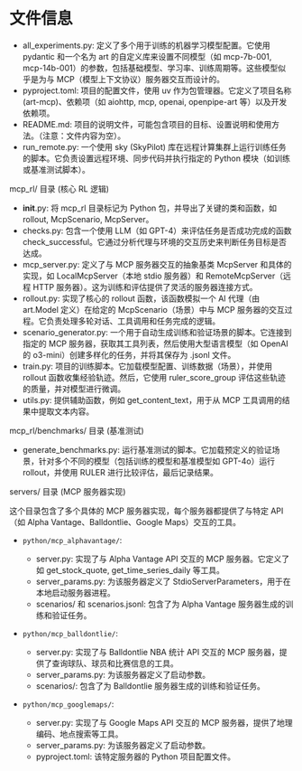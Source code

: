 # 文件信息
   * all_experiments.py: 定义了多个用于训练的机器学习模型配置。它使用 pydantic 和一个名为 art 的自定义库来设置不同模型（如
     mcp-7b-001, mcp-14b-001）的参数，包括基础模型、学习率、训练周期等。这些模型似乎是为与
     MCP（模型上下文协议）服务器交互而设计的。
   * pyproject.toml: 项目的配置文件，使用 uv 作为包管理器。它定义了项目名称 (art-mcp)、依赖项（如 aiohttp, mcp, openai,
     openpipe-art 等）以及开发依赖项。
   * README.md: 项目的说明文件，可能包含项目的目标、设置说明和使用方法。（注意：文件内容为空）。
   * run_remote.py: 一个使用 sky (SkyPilot) 库在远程计算集群上运行训练任务的脚本。它负责设置远程环境、同步代码并执行指定的 Python
     模块（如训练或基准测试脚本）。

  mcp_rl/ 目录 (核心 RL 逻辑)

   * __init__.py: 将 mcp_rl 目录标记为 Python 包，并导出了关键的类和函数，如 rollout, McpScenario, McpServer。
   * checks.py: 包含一个使用 LLM（如 GPT-4）来评估任务是否成功完成的函数
     check_successful。它通过分析代理与环境的交互历史来判断任务目标是否达成。
   * mcp_server.py: 定义了与 MCP 服务器交互的抽象基类 McpServer 和具体的实现，如 LocalMcpServer（本地 stdio 服务器）和
     RemoteMcpServer（远程 HTTP 服务器）。这为训练和评估提供了灵活的服务器连接方式。
   * rollout.py: 实现了核心的 rollout 函数，该函数模拟一个 AI 代理（由 art.Model 定义）在给定的 McpScenario（场景）中与 MCP
     服务器的交互过程。它负责处理多轮对话、工具调用和任务完成的逻辑。
   * scenario_generator.py: 一个用于自动生成训练和验证场景的脚本。它连接到指定的 MCP
     服务器，获取其工具列表，然后使用大型语言模型（如 OpenAI 的 o3-mini）创建多样化的任务，并将其保存为 .jsonl 文件。
   * train.py: 项目的训练脚本。它加载模型配置、训练数据（场景），并使用 rollout 函数收集经验轨迹。然后，它使用 ruler_score_group
     评估这些轨迹的质量，并对模型进行微调。
   * utils.py: 提供辅助函数，例如 get_content_text，用于从 MCP 工具调用的结果中提取文本内容。

  mcp_rl/benchmarks/ 目录 (基准测试)

   * generate_benchmarks.py: 运行基准测试的脚本。它加载预定义的验证场景，针对多个不同的模型（包括训练的模型和基准模型如
     GPT-4o）运行 rollout，并使用 RULER 进行比较评估，最后记录结果。

  servers/ 目录 (MCP 服务器实现)

  这个目录包含了多个具体的 MCP 服务器实现，每个服务器都提供了与特定 API（如 Alpha Vantage、Balldontlie、Google
  Maps）交互的工具。

   * `python/mcp_alphavantage/`:
       * server.py: 实现了与 Alpha Vantage API 交互的 MCP 服务器。它定义了如 get_stock_quote, get_time_series_daily 等工具。
       * server_params.py: 为该服务器定义了 StdioServerParameters，用于在本地启动服务器进程。
       * scenarios/ 和 scenarios.jsonl: 包含了为 Alpha Vantage 服务器生成的训练和验证任务。

   * `python/mcp_balldontlie/`:
       * server.py: 实现了与 Balldontlie NBA 统计 API 交互的 MCP 服务器，提供了查询球队、球员和比赛信息的工具。
       * server_params.py: 为该服务器定义了启动参数。
       * scenarios/: 包含了为 Balldontlie 服务器生成的训练和验证任务。

   * `python/mcp_googlemaps/`:
       * server.py: 实现了与 Google Maps API 交互的 MCP 服务器，提供了地理编码、地点搜索等工具。
       * server_params.py: 为该服务器定义了启动参数。
       * pyproject.toml: 该特定服务器的 Python 项目配置文件。